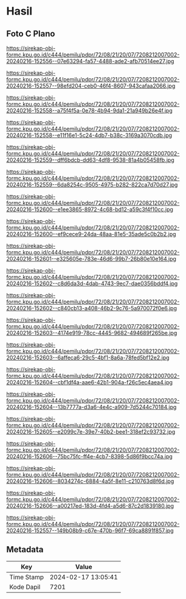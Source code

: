 # Hasil

## Foto C Plano

https://sirekap-obj-formc.kpu.go.id/c444/pemilu/pdpr/72/08/21/20/07/7208212007002-20240216-152556--07e63294-fa57-4488-ade2-afb70514ee27.jpg

https://sirekap-obj-formc.kpu.go.id/c444/pemilu/pdpr/72/08/21/20/07/7208212007002-20240216-152557--98efd204-ceb0-46f4-8607-943cafaa2066.jpg

https://sirekap-obj-formc.kpu.go.id/c444/pemilu/pdpr/72/08/21/20/07/7208212007002-20240216-152558--a75f4f5a-0e78-4b94-9da1-21a949b26e4f.jpg

https://sirekap-obj-formc.kpu.go.id/c444/pemilu/pdpr/72/08/21/20/07/7208212007002-20240216-152558--e11f16e1-5c24-4db7-b38c-3169a3070cdb.jpg

https://sirekap-obj-formc.kpu.go.id/c444/pemilu/pdpr/72/08/21/20/07/7208212007002-20240216-152559--dff6bdcb-dd63-4df8-9538-81a4b05458fb.jpg

https://sirekap-obj-formc.kpu.go.id/c444/pemilu/pdpr/72/08/21/20/07/7208212007002-20240216-152559--6da8254c-9505-4975-b282-822ca7d70d27.jpg

https://sirekap-obj-formc.kpu.go.id/c444/pemilu/pdpr/72/08/21/20/07/7208212007002-20240216-152600--e1ee3865-8972-4c68-bd12-a59c3f4f10cc.jpg

https://sirekap-obj-formc.kpu.go.id/c444/pemilu/pdpr/72/08/21/20/07/7208212007002-20240216-152600--ef9cece9-24da-48aa-81e5-35ade5c0b2b2.jpg

https://sirekap-obj-formc.kpu.go.id/c444/pemilu/pdpr/72/08/21/20/07/7208212007002-20240216-152601--e325605e-783e-46d6-99b7-26b80e10e164.jpg

https://sirekap-obj-formc.kpu.go.id/c444/pemilu/pdpr/72/08/21/20/07/7208212007002-20240216-152602--c8d6da3d-4dab-4743-9ec7-dae0356bddf4.jpg

https://sirekap-obj-formc.kpu.go.id/c444/pemilu/pdpr/72/08/21/20/07/7208212007002-20240216-152602--c840cb13-a408-46b2-9c76-5a970072f0e6.jpg

https://sirekap-obj-formc.kpu.go.id/c444/pemilu/pdpr/72/08/21/20/07/7208212007002-20240216-152603--4174e919-78cc-4445-9682-494689f265be.jpg

https://sirekap-obj-formc.kpu.go.id/c444/pemilu/pdpr/72/08/21/20/07/7208212007002-20240216-152603--6affeca6-29c5-4bf1-8a6a-78fed5bf12e2.jpg

https://sirekap-obj-formc.kpu.go.id/c444/pemilu/pdpr/72/08/21/20/07/7208212007002-20240216-152604--cbf1df4a-aae6-42b1-904a-f26c5ec4aea4.jpg

https://sirekap-obj-formc.kpu.go.id/c444/pemilu/pdpr/72/08/21/20/07/7208212007002-20240216-152604--13b7777a-d3a6-4e4c-a909-7d5244c70184.jpg

https://sirekap-obj-formc.kpu.go.id/c444/pemilu/pdpr/72/08/21/20/07/7208212007002-20240216-152605--e2099c7e-39e7-40b2-bee1-318ef2c93732.jpg

https://sirekap-obj-formc.kpu.go.id/c444/pemilu/pdpr/72/08/21/20/07/7208212007002-20240216-152606--75bc75fc-ff4e-4cb7-8398-5d86f9bcc74a.jpg

https://sirekap-obj-formc.kpu.go.id/c444/pemilu/pdpr/72/08/21/20/07/7208212007002-20240216-152606--8034274c-6884-4a5f-8e11-c210763d8f6d.jpg

https://sirekap-obj-formc.kpu.go.id/c444/pemilu/pdpr/72/08/21/20/07/7208212007002-20240216-152606--a00217ed-183d-4fd4-a5d6-87c2d1839180.jpg

https://sirekap-obj-formc.kpu.go.id/c444/pemilu/pdpr/72/08/21/20/07/7208212007002-20240216-152557--149b08b9-c67e-470b-96f7-69ca8891f857.jpg


## Metadata

| Key        | Value               |
| ---------- | ------------------- |
| Time Stamp | 2024-02-17 13:05:41 |
| Kode Dapil | 7201                |



